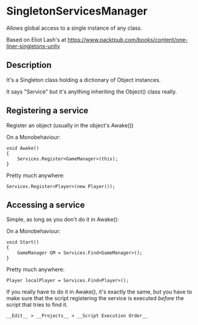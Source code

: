 # SingletonServicesManager

Allows global access to a single instance of any class.

Based on Eliot Lash's at https://www.packtpub.com/books/content/one-liner-singletons-unity

## Description
It's a Singleton class holding a dictionary of Object instances.

It says "Service" but it's anything inheriting the Object() class really.

## Registering a service
Register an object (usually in the object's Awake())

On a Monobehaviour:

    void Awake()
    {
        Services.Register<GameManager>(this);
    }

Pretty much anywhere:

    Services.Register<Player>(new Player());

## Accessing a service
Simple, as long as you don't do it in Awake():

On a Monobehaviour:

    void Start()
    {
        GameManager GM = Services.Find<GameManager>();
    }

Pretty much anywhere:

    Player localPlayer = Services.Find<Player>();

If you really have to do it in Awake(), it's exactly the same, but you have to make sure that the script registering the service is executed *before* the script that tries to find it.

    __Edit__ > __Projects__ > __Script Execution Order__

